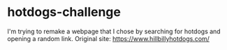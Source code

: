 # hotdogs-challenge
I'm trying to remake a webpage that I chose by searching for hotdogs and opening a random link.
Original site: https://www.hillbillyhotdogs.com/
